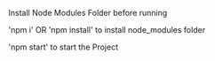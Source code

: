 Install Node Modules Folder before running

'npm i' OR 'npm install'  to install node_modules folder

'npm start' to start the Project